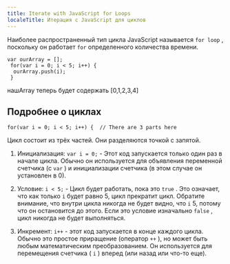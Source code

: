 ```yaml
---
title: Iterate with JavaScript for Loops
localeTitle: Итерация с JavaScript для циклов
---
```

Наиболее распространенный тип цикла JavaScript называется `for loop` , поскольку он работает `for` определенного количества времени.
```
var ourArray = []; 
 for(var i = 0; i < 5; i++) { 
  ourArray.push(i); 
 } 
```

нашArray теперь будет содержать \[0,1,2,3,4\]

## Подробнее о циклах
```
for(var i = 0; i < 5; i++) {  // There are 3 parts here 
```

Цикл состоит из трёх частей. Они разделяются точкой с запятой.

1.  Инициализация: `var i = 0;` - Этот код запускается только один раз в начале цикла. Обычно он используется для объявления переменной счетчика (с `var` ) и инициализации счетчика (в этом случае он установлен в 0).
    
2.  Условие: `i < 5;` - Цикл будет работать, пока это `true` . Это означает, что как только `i` будет равно 5, цикл прекратит цикл. Обратите внимание, что внутри цикла никогда не будет видно, что `i` 5, потому что он остановится до этого. Если это условие изначально `false` , цикл никогда не будет выполняться.
    
3.  Инкремент: `i++` - этот код запускается в конце каждого цикла. Обычно это простое приращение (оператор `++` ), но может быть любым математическим преобразованием. Он используется для перемещения счетчика ( `i` ) вперед (или назад или что-то еще).
